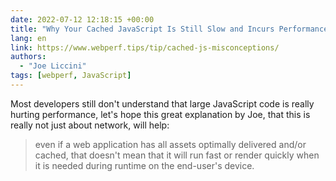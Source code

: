 ```yaml
---
date: 2022-07-12 12:18:15 +00:00
title: "Why Your Cached JavaScript Is Still Slow and Incurs Performance Overhead"
lang: en
link: https://www.webperf.tips/tip/cached-js-misconceptions/
authors:
  - "Joe Liccini"
tags: [webperf, JavaScript]
---
```


Most developers still don't understand that large JavaScript code is really hurting performance, let's hope this great explanation by Joe, that this is really not just about network, will help:

> even if a web application has all assets optimally delivered and/or cached, that doesn't mean that it will run fast or render quickly when it is needed during runtime on the end-user's device.
